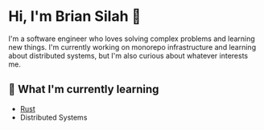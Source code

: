 # Hi, I'm Brian Silah 👋

I'm a software engineer who loves solving complex problems and learning new things. I'm currently working on monorepo infrastructure and learning about distributed systems, but I'm also curious about whatever interests me.

## 🌱 What I'm currently learning

- [Rust](https://www.rust-lang.org/)
- Distributed Systems


